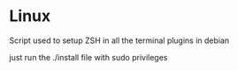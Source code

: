 # Linux
Script used to setup ZSH in all the terminal plugins in debian

just run the ./install file with sudo privileges
